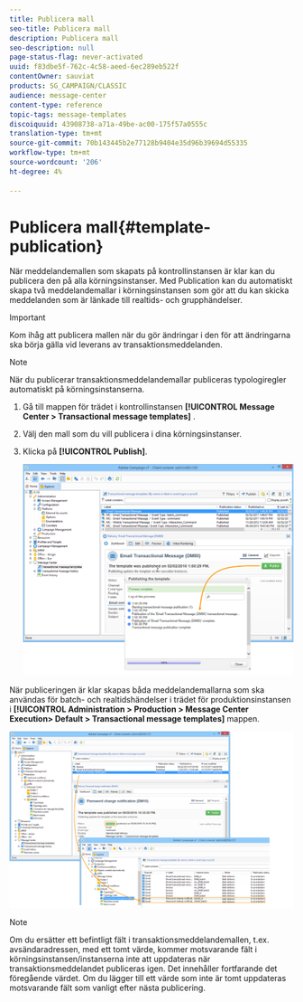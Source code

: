 ```yaml
---
title: Publicera mall
seo-title: Publicera mall
description: Publicera mall
seo-description: null
page-status-flag: never-activated
uuid: f83dbe5f-762c-4c58-aeed-6ec289eb522f
contentOwner: sauviat
products: SG_CAMPAIGN/CLASSIC
audience: message-center
content-type: reference
topic-tags: message-templates
discoiquuid: 43908738-a71a-49be-ac00-175f57a0555c
translation-type: tm+mt
source-git-commit: 70b143445b2e77128b9404e35d96b39694d55335
workflow-type: tm+mt
source-wordcount: '206'
ht-degree: 4%

---
```



# Publicera mall{#template-publication}

När meddelandemallen som skapats på kontrollinstansen är klar kan du publicera den på alla körningsinstanser. Med Publication kan du automatiskt skapa två meddelandemallar i körningsinstansen som gör att du kan skicka meddelanden som är länkade till realtids- och grupphändelser.

>[!IMPORTANT]
>
>Kom ihåg att publicera mallen när du gör ändringar i den för att ändringarna ska börja gälla vid leverans av transaktionsmeddelanden.

>[!NOTE]
>
>När du publicerar transaktionsmeddelandemallar publiceras typologiregler automatiskt på körningsinstanserna.

1. Gå till mappen för trädet i kontrollinstansen **[!UICONTROL Message Center > Transactional message templates]** .
1. Välj den mall som du vill publicera i dina körningsinstanser.
1. Klicka på **[!UICONTROL Publish]**.

   ![](assets/messagecenter_publish_model_008.png)

När publiceringen är klar skapas båda meddelandemallarna som ska användas för batch- och realtidshändelser i trädet för produktionsinstansen i **[!UICONTROL Administration > Production > Message Center Execution> Default > Transactional message templates]** mappen.

![](assets/messagecenter_deployed_model_001.png)

>[!NOTE]
>
>Om du ersätter ett befintligt fält i transaktionsmeddelandemallen, t.ex. avsändaradressen, med ett tomt värde, kommer motsvarande fält i körningsinstansen/instanserna inte att uppdateras när transaktionsmeddelandet publiceras igen. Det innehåller fortfarande det föregående värdet. Om du lägger till ett värde som inte är tomt uppdateras motsvarande fält som vanligt efter nästa publicering.
